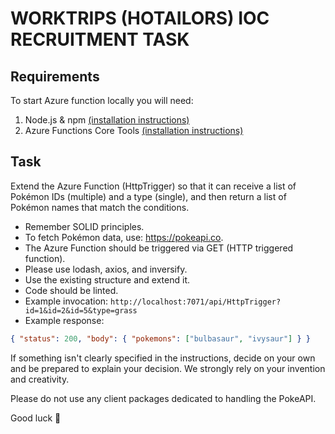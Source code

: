 # WORKTRIPS (HOTAILORS) IOC RECRUITMENT TASK

## Requirements

To start Azure function locally you will need:
1. Node.js & npm [(installation instructions)](https://nodejs.org/en/download)
2. Azure Functions Core Tools [(installation instructions)](https://github.com/Azure/azure-functions-core-tools#installing)

## Task

Extend the Azure Function (HttpTrigger) so that it can receive a list of Pokémon IDs (multiple) and a type (single), and then return a list of Pokémon names that match the conditions.

* Remember SOLID principles.
* To fetch Pokémon data, use: https://pokeapi.co.
* The Azure Function should be triggered via GET (HTTP triggered function).
* Please use lodash, axios, and inversify.
* Use the existing structure and extend it.
* Code should be linted.
* Example invocation: `http://localhost:7071/api/HttpTrigger?id=1&id=2&id=5&type=grass`
* Example response: 
```json 
{ "status": 200, "body": { "pokemons": ["bulbasaur", "ivysaur"] } }
```

If something isn't clearly specified in the instructions, decide on your own and be prepared to explain your decision. We strongly rely on your invention and creativity.

Please do not use any client packages dedicated to handling the PokeAPI.

Good luck :slightly_smiling_face:
